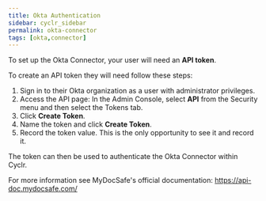 ```yaml
---
title: Okta Authentication
sidebar: cyclr_sidebar
permalink: okta-connector
tags: [okta,connector]
---
```


To set up the Okta Connector, your user will need an **API token**.

To create an API token they will need follow these steps:

1. Sign in to their Okta organization as a user with administrator privileges.
2. Access the API page: In the Admin Console, select **API** from the Security menu and then select the Tokens tab.
3. Click **Create Token**.
4. Name the token and click **Create Token**.
5. Record the token value. This is the only opportunity to see it and record it.

The token can then be used to authenticate the Okta Connector within Cyclr.

For more information see MyDocSafe's official documentation: https://api-doc.mydocsafe.com/
